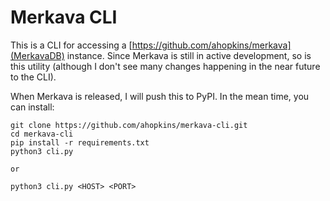 # Merkava CLI

This is a CLI for accessing a [https://github.com/ahopkins/merkava](MerkavaDB) instance. Since Merkava is still in active development, so is this utility (although I don't see many changes happening in the near future to the CLI).

When Merkava is released, I will push this to PyPI. In the mean time, you can install:

    git clone https://github.com/ahopkins/merkava-cli.git
    cd merkava-cli
    pip install -r requirements.txt
    python3 cli.py

    or

    python3 cli.py <HOST> <PORT>

